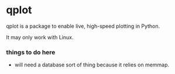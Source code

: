 # qplot 

qplot is a package to enable live, high-speed plotting in Python. 

It may only work with Linux. 



### things to do here

* will need a database sort of thing because it relies on memmap. 